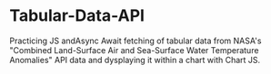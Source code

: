 # Tabular-Data-API
Practicing JS andAsync Await fetching of tabular data from NASA's "Combined Land-Surface Air and Sea-Surface Water Temperature Anomalies" API data and dysplaying it within a chart with Chart JS.
